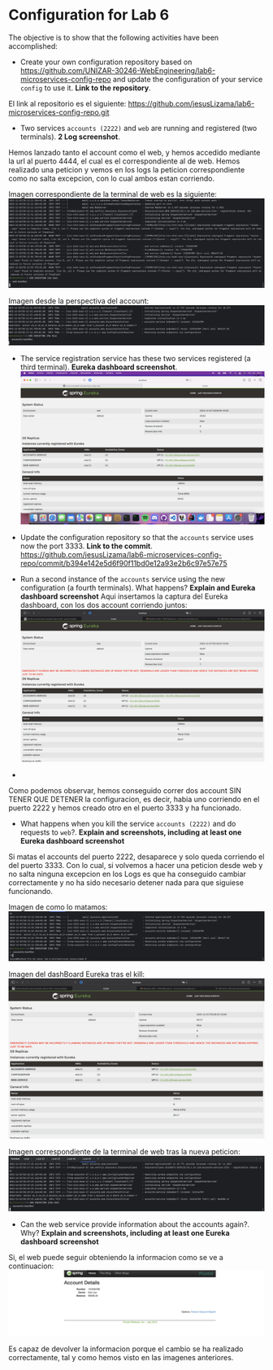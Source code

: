 # Configuration for Lab 6

The objective is to show that the following activities have been accomplished:

- Create your own configuration repository based on <https://github.com/UNIZAR-30246-WebEngineering/lab6-microservices-config-repo>
  and update the configuration of your service `config` to use it. **Link to the repository**.

El link al repositorio es el siguiente:
  https://github.com/jesusLizama/lab6-microservices-config-repo.git

- Two services `accounts (2222)` and `web` are running and registered (two terminals). **2 Log screenshot**.

Hemos lanzado tanto el account como el web, y hemos accedido mediante la url al puerto 4444, el 
cual es el correspondiente al de web. Hemos realizado una peticion y vemos en los logs la peticion 
correspondiente como no salta excepcion, con lo cual ambos estan corriendo.

Imagen correspondiente de la terminal de web es la siguiente:
![Nuevo web](./img/webPeticion.png)

Imagen desde la perspectiva del account:
![Nuevo web](./img/primeraPeticionAccount.png)

- The service registration service has these two services registered (a third terminal). **Eureka dashboard screenshot**.
  ![Nuevo web](./img/apartadoDashBoard.png)


- Update the configuration repository so that the `accounts` service uses now the port 3333. **Link to the commit**.
  https://github.com/jesusLizama/lab6-microservices-config-repo/commit/b394e142e5d6f90f11bd0e12a93e2b6c97e57e75

- Run a second instance of the `accounts` service using the new configuration (a fourth terminals). What happens? **Explain and Eureka dashboard screenshot**
Aqui insertamos la captura del Eureka dashboard, con los dos account corriendo juntos:
  ![Nuevo web](./img/dashBoardActualizado.png)
- 
Como podemos observar, hemos conseguido correr dos account SIN TENER QUE DETENER la configuracion, es decir, habia uno corriendo 
en el puerto 2222 y hemos creado otro en el puerto 3333 y ha funcionado.

- What happens when you kill the service `accounts (2222)` and do requests to `web`?. **Explain and screenshots, including at least one Eureka dashboard screenshot**

Si matas el accounts del puerto 2222, desaparece y solo queda corriendo el del puerto 3333. Con lo cual, si volvemos a hacer una peticion desde web y no
salta ninguna excepcion en los Logs es que ha conseguido cambiar correctamente y no ha sido necesario detener nada para que siguiese funcionando.

Imagen de como lo matamos:
![Nuevo web](./img/KillAccount.png)


Imagen del dashBoard Eureka tras el kill:
![Nuevo web](./img/Eureka3333.png)

Imagen correspondiente de la terminal de web tras la nueva peticion:
![Nuevo web](./img/NuevaPeticion3333.png)

- Can the web service provide information about the accounts again?. Why? **Explain and screenshots, including at least one Eureka dashboard screenshot** 

Si, el web puede seguir obteniendo la informacion como se ve a continuacion:
![Nuevo web](./img/InfoAccount.png)

Es capaz de devolver la informacion porque el cambio se ha realizado correctamente, tal y como hemos visto en las imagenes anteriores.